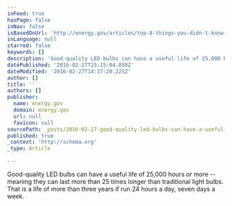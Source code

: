 ```yaml
---
inFeed: true
hasPage: false
inNav: false
isBasedOnUrl: 'http://energy.gov/articles/top-8-things-you-didn-t-know-about-leds'
inLanguage: null
starred: false
keywords: []
description: 'Good-quality LED bulbs can have a useful life of 25,000 hours or more -- meaning they can last more than 25 times longer than traditional light bulbs. That is a'
datePublished: '2016-02-27T15:15:04.050Z'
dateModified: '2016-02-27T14:37:20.225Z'
author: []
title: ''
authors: []
publisher:
  name: energy.gov
  domain: energy.gov
  url: null
  favicon: null
sourcePath: _posts/2016-02-27-good-quality-led-bulbs-can-have-a-useful-life-of-25000-hour.md
published: true
_context: 'http://schema.org'
_type: Article

---
```

Good-quality LED bulbs can have a useful life of 25,000 hours or more -- meaning they can last more than 25 times longer than traditional light bulbs. That is a life of more than three years if run 24 hours a day, seven days a week.